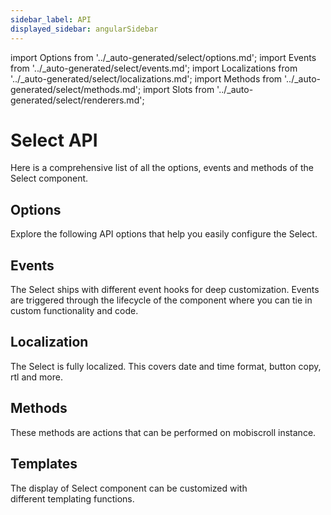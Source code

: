 ```yaml
---
sidebar_label: API
displayed_sidebar: angularSidebar
---
```


import Options from '../\_auto-generated/select/options.md';
import Events from '../\_auto-generated/select/events.md';
import Localizations from '../\_auto-generated/select/localizations.md';
import Methods from '../\_auto-generated/select/methods.md';
import Slots from '../\_auto-generated/select/renderers.md';

# Select API

Here is a comprehensive list of all the options, events and methods of the Select component.

<div className="option-list">

## Options
Explore the following API options that help you easily configure the Select.

<Options />

## Events
The Select ships with different event hooks for deep customization. Events are triggered through the lifecycle of the component where you can tie in custom functionality and code.

<Events />

## Localization
The Select is fully localized. This covers date and time format, button copy, rtl and more.

<Localizations />

## Methods
These methods are actions that can be performed on mobiscroll instance.

<Methods />

## Templates
The display of Select component can be customized with different templating functions.

<Slots />

</div>
